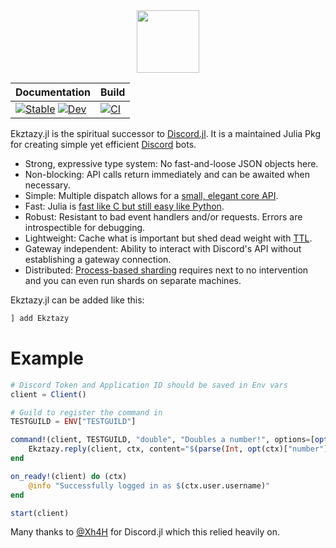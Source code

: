 <div align="center">
  <img src="https://github.com/Humans-of-Julia/Ekztazy.jl/blob/master/docs/src/assets/logo.png?raw=true" width = "100" height = "100" style="align: center">


| Documentation | Build |
| -- | -- |
| [![Stable](https://img.shields.io/badge/docs-stable-blue.svg)](https://humans-of-julia.github.io/Ekztazy.jl/stable/) [![Dev](https://img.shields.io/badge/docs-dev-blue.svg)](https://humans-of-julia.github.io/Ekztazy.jl/dev/)| [![CI](https://github.com/Humans-of-Julia/Ekztazy.jl/actions/workflows/ci.yml/badge.svg)](https://github.com/Humans-of-Julia/Ekztazy.jl/actions/workflows/ci.yml) |
</div>

Ekztazy.jl is the spiritual successor to [Discord.jl](https://github.com/Xh4H/Discord.jl). It is a maintained Julia Pkg for creating simple yet efficient [Discord](https://discord.com) bots.

* Strong, expressive type system: No fast-and-loose JSON objects here.
* Non-blocking: API calls return immediately and can be awaited when necessary.
* Simple: Multiple dispatch allows for a [small, elegant core API](https://Humans-of-Julia.github.io/Ekztazy.jl/stable/rest.html#CRUD-API-1).
* Fast: Julia is [fast like C but still easy like Python](https://julialang.org/blog/2012/02/why-we-created-julia).
* Robust: Resistant to bad event handlers and/or requests. Errors are introspectible for debugging.
* Lightweight: Cache what is important but shed dead weight with [TTL](https://en.wikipedia.org/wiki/Time_to_live).
* Gateway independent: Ability to interact with Discord's API without establishing a gateway connection.
* Distributed: [Process-based sharding](https://Humans-of-Julia.github.io/Ekztazy.jl/stable/client.html#Ekztazy.Client) requires next to no intervention and you can even run shards on separate machines.

Ekztazy.jl can be added like this:

```julia
] add Ekztazy
```

# Example

```julia
# Discord Token and Application ID should be saved in Env vars
client = Client()

# Guild to register the command in 
TESTGUILD = ENV["TESTGUILD"]

command!(client, TESTGUILD, "double", "Doubles a number!", options=[opt(name="number", description="The number to double!")]) do (ctx) 
    Ekztazy.reply(client, ctx, content="$(parse(Int, opt(ctx)["number"])*2)")
end

on_ready!(client) do (ctx)
    @info "Successfully logged in as $(ctx.user.username)"
end

start(client)
```

Many thanks to [@Xh4H](https://github.com/Xh4H) for Discord.jl which this relied heavily on.
